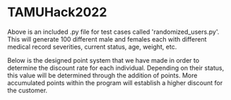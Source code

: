 # TAMUHack2022
Above is an included .py file for test cases called 'randomized_users.py'. This will generate 100 different male and females each with different medical record severities, current status, age, weight, etc. 

Below is the designed point system that we have made in order to determine the discount rate for each individual. Depending on their status, this value will be determined through the addition of points. More accumulated points within the program will establish a higher discount for the customer. 
